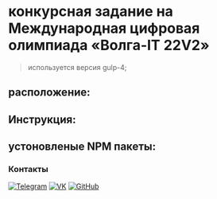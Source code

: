 # конкурсная задание на Международная цифровая олимпиада «Волга-IT 22V2»  
>используется версия gulp-4;

## расположение:


## Инструкция:


  ## устоновленые NPM пакеты:

  ### Контакты

[![Telegram](https://img.shields.io/badge/-Telegram-333?style=for-the-badge&logo=telegram&logoColor=27A0D9)](https://t.me/KROT234)
[![VK](https://img.shields.io/badge/-VK-333?style=for-the-badge&logo=Vk&logoColor=27A0D9)](https://vk.com/x2krot2x)
[![GitHub](https://img.shields.io/badge/-GitHub-333?style=for-the-badge&logo=GitHub&logoColor=fff)](https://github.com/X2KROT2X)
